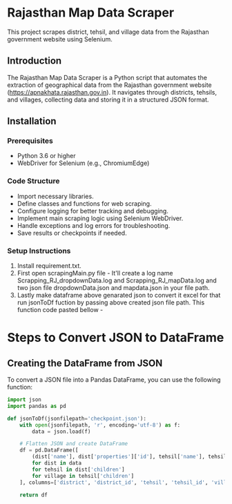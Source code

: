 # Rajasthan Map Data Scraper

This project scrapes district, tehsil, and village data from the Rajasthan government website using Selenium.

## Introduction

The Rajasthan Map Data Scraper is a Python script that automates the extraction of geographical data from the Rajasthan government website (https://apnakhata.rajasthan.gov.in). It navigates through districts, tehsils, and villages, collecting data and storing it in a structured JSON format.

## Installation

### Prerequisites

- Python 3.6 or higher
- WebDriver for Selenium (e.g., ChromiumEdge)

### Code Structure
- Import necessary libraries.
- Define classes and functions for web scraping.
- Configure logging for better tracking and debugging.
- Implement main scraping logic using Selenium WebDriver.
- Handle exceptions and log errors for troubleshooting.
- Save results or checkpoints if needed.


### Setup Instructions

1. Install requirement.txt.
2. First open scrapingMain.py file - It'll create a log name Scrapping_RJ_dropdownData.log and Scrapping_RJ_mapData.log and two json file dropdownData.json and mapdata.json in your file path.
3. Lastly make dataframe above genarated json to convert it excel for that run jsonToDf fuction by passing above created json file path. This function code pasted bellow -

# Steps to Convert JSON to DataFrame

## Creating the DataFrame from JSON

To convert a JSON file into a Pandas DataFrame, you can use the following function:

```python
import json
import pandas as pd

def jsonToDf(jsonfilepath='checkpoint.json'):
    with open(jsonfilepath, 'r', encoding='utf-8') as f:
        data = json.load(f)

    # Flatten JSON and create DataFrame
    df = pd.DataFrame([
        (dist['name'], dist['properties']['id'], tehsil['name'], tehsil['properties']['id'], village['name'], village['properties']['id'])
        for dist in data
        for tehsil in dist['children']
        for village in tehsil['children']
    ], columns=['district', 'district_id', 'tehsil', 'tehsil_id', 'village', 'village_id'])

    return df